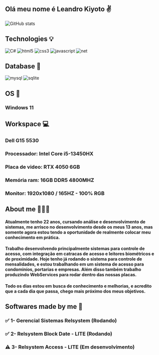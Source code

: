 ## Olá meu nome é Leandro Kiyoto ✌️

![GitHub stats](https://github-readme-stats.vercel.app/api?username=LeandroKiyoto01&show_icons=true&theme=radical)

## Technologies 💡

<div style="display: inline_block">
    <img alt="C#" src="https://img.shields.io/badge/C%23-239120?style=for-the-badge&logo=csharp&logoColor=white" />
    <img alt="html5" src="https://img.shields.io/badge/HTML5-E34F26?style=for-the-badge&logo=html5&logoColor=white" />
    <img alt="css3" src="https://img.shields.io/badge/CSS3-1572B6?style=for-the-badge&logo=css3&logoColor=white" />
    <img alt="javascript" src="https://img.shields.io/badge/JavaScript-F7DF1E?style=for-the-badge&logo=javascript&logoColor=black" />
    <img alt="net" src="https://img.shields.io/badge/.NET-5C2D91?style=for-the-badge&logo=.net&logoColor=white" />
</div>

## Database 📂
<div style="display: inline_block">
    <img alt="mysql" src="https://img.shields.io/badge/MySQL-005C84?style=for-the-badge&logo=mysql&logoColor=white" />
    <img alt="sqlite" src="https://img.shields.io/badge/SQLite-07405E?style=for-the-badge&logo=sqlite&logoColor=white" />
</div>

## OS 📀
<div style="display: inline_block">
    <h3>Windows 11</h2>
</div>

## Workspace 💻

<div style="display: inline_block">
    <h3>Dell G15 5530</h2>
    <h3>Processador: Intel Core i5-13450HX</h2>
    <h3>Placa de video: RTX 4050 6GB</h2>
    <h3>Memória ram: 16GB DDR5 4800MHZ</h2>
    <h3>Monitor: 1920x1080 / 165HZ - 100% RGB</h2>
</div>

## About me 🧑🏼‍💻

#### Atualmente tenho 22 anos, cursando análise e desenvolvimento de sistemas, me arrisco no desenvolvimento desde os meus 13 anos, mas somente agora estou tendo a oportunidade de realmente colocar meu conhecimento em prática.
#### Trabalho desenvolvendo principalmente sistemas para controle de acesso, com integração em catracas de acesso e leitores biométricos e de proximidade. Hoje tenho já rodando o sistema para controle de mensalidades, e estou trabalhando em um sistema de acesso para condominíos, portarias e empresas. Além disso também trabalho produzindo WebServices para rodar dentro das nossas placas.

#### Todo os dias estou em busca de conhecimento e melhorias, e acredito que a cada dia que passa, chego mais próximo dos meus objetivos.

## Softwares made by me 💸
### ✅ 1- Gerencial Sistemas Relsystem (Rodando)
### ✅ 2- Relsystem Block Date - LITE (Rodando)
### ⚠️ 3- Relsystem Access - LITE (Em desenvolvimento)
